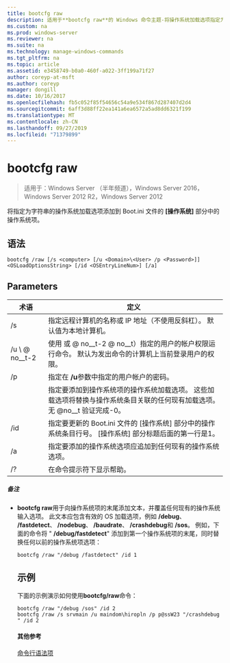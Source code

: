 ```yaml
---
title: bootcfg raw
description: 适用于**bootcfg raw**的 Windows 命令主题-将操作系统加载选项指定为 boot.ini 文件的 **[操作系统]** 部分中的操作系统项的字符串。
ms.custom: na
ms.prod: windows-server
ms.reviewer: na
ms.suite: na
ms.technology: manage-windows-commands
ms.tgt_pltfrm: na
ms.topic: article
ms.assetid: e3458749-b0a0-460f-a022-3ff199a71f27
author: coreyp-at-msft
ms.author: coreyp
manager: dongill
ms.date: 10/16/2017
ms.openlocfilehash: fb5c052f85f54656c54a9e534f867d287407d2d4
ms.sourcegitcommit: 6aff3d88ff22ea141a6ea6572a5ad8dd6321f199
ms.translationtype: MT
ms.contentlocale: zh-CN
ms.lasthandoff: 09/27/2019
ms.locfileid: "71379899"
---
```

# <a name="bootcfg-raw"></a>bootcfg raw

>适用于：Windows Server （半年频道），Windows Server 2016，Windows Server 2012 R2，Windows Server 2012

将指定为字符串的操作系统加载选项添加到 Boot.ini 文件的 **[操作系统]** 部分中的操作系统项。

## <a name="syntax"></a>语法
```
bootcfg /raw [/s <computer> [/u <Domain>\<User> /p <Password>]] <OSLoadOptionsString> [/id <OSEntryLineNum>] [/a]
```
## <a name="parameters"></a>Parameters

|         术语          |                                                                                                            定义                                                                                                             |
|-----------------------|-----------------------------------------------------------------------------------------------------------------------------------------------------------------------------------------------------------------------------------|
|     /s <computer>     |                                                        指定远程计算机的名称或 IP 地址（不使用反斜杠）。 默认值为本地计算机。                                                         |
| /u <Domain> \\ @ no__t-2  |               使用 <User> 或 <Domain> @ no__t-2 @ no__t）指定的用户的帐户权限运行命令。 默认为发出命令的计算机上当前登录用户的权限。                |
|     /p <Password>     |                                                                       指定在 **/u**参数中指定的用户帐户的密码。                                                                       |
| <OSLoadOptionsString> | 指定要添加到操作系统项的操作系统加载选项。 这些加载选项将替换与操作系统条目关联的任何现有加载选项。 无 @no__t 验证完成-0。 |
| /id <OSEntryLineNum>  |                       指定要更新的 Boot.ini 文件的 [操作系统] 部分中的操作系统条目行号。 [操作系统] 部分标题后面的第一行是1。                       |
|          /a           |                                                       指定要添加的操作系统选项应追加到任何现有的操作系统选项。                                                        |
|          /?           |                                                                                               在命令提示符下显示帮助。                                                                                                |

##### <a name="remarks"></a>备注
- **bootcfg raw**用于向操作系统项的末尾添加文本，并覆盖任何现有的操作系统输入选项。 此文本应包含有效的 OS 加载选项，例如 **/debug**、 **/fastdetect**、 **/nodebug**、 **/baudrate**、 **/crashdebug**和 **/sos**。 例如，下面的命令将 " **/debug/fastdetect**" 添加到第一个操作系统项的末尾，同时替换任何以前的操作系统项选项：
  ```
  bootcfg /raw "/debug /fastdetect" /id 1
  ```
  ## <a name="BKMK_examples"></a>示例
  下面的示例演示如何使用**bootcfg/raw**命令：
  ```
  bootcfg /raw "/debug /sos" /id 2
  bootcfg /raw /s srvmain /u maindom\hiropln /p p@ssW23 "/crashdebug " /id 2
  ```
  #### <a name="additional-references"></a>其他参考
  [命令行语法项](command-line-syntax-key.md)
